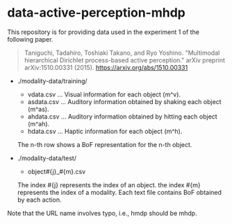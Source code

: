 # data-active-perception-mhdp

This repository is for providing data used in the experiment 1 of the following paper.

> Taniguchi, Tadahiro, Toshiaki Takano, and Ryo Yoshino. "Multimodal hierarchical Dirichlet process-based active perception." arXiv preprint arXiv:1510.00331 (2015).
> https://arxiv.org/abs/1510.00331

* ./modality-data/training/
  * vdata.csv ... Visual information for each object (m^v).
  * asdata.csv ... Auditory information obtained by shaking each object (m^as).
  * ahdata.csv ... Auditory information obtained by hitting each object (m^ah).
  * hdata.csv ... Haptic information for each object (m^h).

  The n-th row shows a BoF representation for the n-th object.

* ./modality-data/test/
  * object#{j}\_#{m}.csv
  
  The index #{j} represents the index of an object.
  the index #{m} represents the index of a modality.
  Each text file contains BoF obtained by each action.
  
  
  
 Note that the URL name involves typo, i.e., hmdp should be mhdp.
  
  

